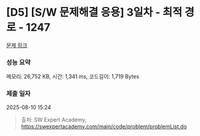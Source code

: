 # [D5] [S/W 문제해결 응용] 3일차 - 최적 경로 - 1247 

[문제 링크](https://swexpertacademy.com/main/code/problem/problemDetail.do?contestProbId=AV15OZ4qAPICFAYD) 

### 성능 요약

메모리: 26,752 KB, 시간: 1,341 ms, 코드길이: 1,719 Bytes

### 제출 일자

2025-08-10 15:24



> 출처: SW Expert Academy, https://swexpertacademy.com/main/code/problem/problemList.do
